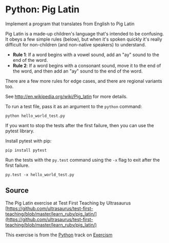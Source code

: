 # Python: Pig Latin

Implement a program that translates from English to Pig Latin

Pig Latin is a made-up children's language that's intended to be
confusing. It obeys a few simple rules (below), but when it's spoken
quickly it's really difficult for non-children (and non-native speakers)
to understand.

- **Rule 1**: If a word begins with a vowel sound, add an "ay" sound to
  the end of the word.
- **Rule 2**: If a word begins with a consonant sound, move it to the
  end of the word, and then add an "ay" sound to the end of the word.

There are a few more rules for edge cases, and there are regional
variants too.

See <http://en.wikipedia.org/wiki/Pig_latin> for more details.

To run a test file, pass it as an argument to the `python` command:

    python hello_world_test.py

If you want to stop the tests after the first failure, then you can use the pytest library.

Install pytest with pip:

    pip install pytest

Run the tests with the `py.test` command using the `-x` flag to exit after the first failure.

    py.test -x hello_world_test.py

## Source

The Pig Latin exercise at Test First Teaching by Ultrasaurus [https://github.com/ultrasaurus/test-first-teaching/blob/master/learn_ruby/pig_latin/](https://github.com/ultrasaurus/test-first-teaching/blob/master/learn_ruby/pig_latin/)

This exercise is from the [Python][python] track on [Exercism][exercism]

[exercism]: http://exercism.io
[python]: http://exercism.io/languages/python



